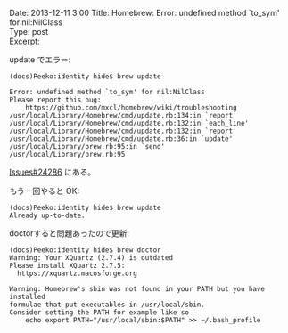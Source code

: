 Date: 2013-12-11 3:00 
Title: Homebrew: Error: undefined method `to_sym' for nil:NilClass  
Type: post  
Excerpt:   




update でエラー:

    (docs)Peeko:identity hide$ brew update

    Error: undefined method `to_sym' for nil:NilClass
    Please report this bug:
        https://github.com/mxcl/homebrew/wiki/troubleshooting
    /usr/local/Library/Homebrew/cmd/update.rb:134:in `report'
    /usr/local/Library/Homebrew/cmd/update.rb:132:in `each_line'
    /usr/local/Library/Homebrew/cmd/update.rb:132:in `report'
    /usr/local/Library/Homebrew/cmd/update.rb:36:in `update'
    /usr/local/Library/brew.rb:95:in `send'
    /usr/local/Library/brew.rb:95


[Issues#24286](https://github.com/mxcl/homebrew/issues/24286) にある。


もう一回やると OK:

    (docs)Peeko:identity hide$ brew update
    Already up-to-date.


doctorすると問題あったので更新:

    (docs)Peeko:identity hide$ brew doctor
    Warning: Your XQuartz (2.7.4) is outdated
    Please install XQuartz 2.7.5:
      https://xquartz.macosforge.org
    
    Warning: Homebrew's sbin was not found in your PATH but you have installed
    formulae that put executables in /usr/local/sbin.
    Consider setting the PATH for example like so
        echo export PATH="/usr/local/sbin:$PATH" >> ~/.bash_profile
    
    

    
